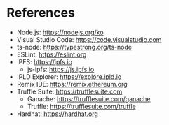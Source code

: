 # References

- Node.js: https://nodejs.org/ko
- Visual Studio Code: https://code.visualstudio.com
- ts-node: https://typestrong.org/ts-node
- ESLint: https://eslint.org
- IPFS: https://ipfs.io
  - js-ipfs: https://js.ipfs.io
- IPLD Explorer: https://explore.ipld.io
- Remix IDE: https://remix.ethereum.org
- Truffle Suite: https://trufflesuite.com
  - Ganache: https://trufflesuite.com/ganache
  - Truffle: https://trufflesuite.com/truffle
- Hardhat: https://hardhat.org
